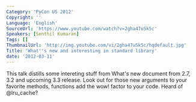 ```yaml
---
Category: 'PyCon US 2012'
Copyright: ''
Language: 'English'
SourceUrl: 'https://www.youtube.com/watch?v=2gha47uSk5c'
Speakers: [Senthil Kumaran]
Tags: []
ThumbnailUrl: 'http://img.youtube.com/vi/2gha47uSk5c/hqdefault.jpg'
Title: 'What''s new and interesting in standard library'
date: '2012-03-11'
---
```

This talk distills some intereting stuff from What's new document from 2.7,
3.2 and upcoming 3.3 release. Look out for those new arguments to your
favorite methods, functions add the wow! factor to your code. Heard of
@lru_cache?
